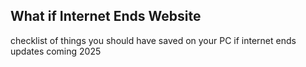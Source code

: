 ## What if Internet Ends Website

checklist of things you should have saved on your PC if internet ends
updates coming 2025
